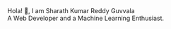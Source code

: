 <div style="text-align:centre">Hola! 👋, I am Sharath Kumar Reddy Guvvala</div> 
A Web Developer and a Machine Learning Enthusiast.
<!--
**sharathguvvala/sharathguvvala** is a ✨ _special_ ✨ repository because its `README.md` (this file) appears on your GitHub profile.

Here are some ideas to get you started:
-->
- 🔭 I’m currently working on [blogs site](https://github.com/sharathguvvala/Blogs)
- 🌱 I’m currently learning backend developement.
- 👯 I’m looking to collaborate on Project's and Hackathon's.
- 🤔 I’m looking for help with Starting of Machine Learning.
- 💬 Ask me about **Node.js, CSS, HTML, JavaScript.**
- 📫 How to reach me: [LinkedIN](www.linkedin.com/in/sharath-kumar-reddy-871ba0204)
- 😄 Pronouns: He/Him.


